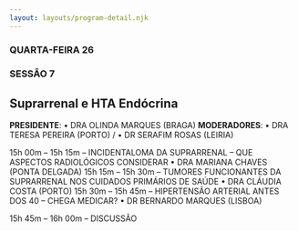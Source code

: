 ```yaml
---
layout: layouts/program-detail.njk
---
```

### QUARTA-FEIRA 26  
### SESSÃO 7
## Suprarrenal e HTA Endócrina

**PRESIDENTE**: • DRA OLINDA MARQUES (BRAGA)
**MODERADORES**: • DRA TERESA PEREIRA (PORTO) /
• DR SERAFIM ROSAS (LEIRIA)

15h 00m – 15h 15m – INCIDENTALOMA DA SUPRARRENAL – QUE ASPECTOS RADIOLÓGICOS CONSIDERAR 
• DRA MARIANA CHAVES (PONTA DELGADA)
15h 15m – 15h 30m – TUMORES FUNCIONANTES DA SUPRARRENAL NOS CUIDADOS PRIMÁRIOS DE SAÚDE 
• DRA CLÁUDIA COSTA (PORTO)
15h 30m – 15h 45m – HIPERTENSÃO ARTERIAL ANTES DOS 40 – CHEGA MEDICAR? 
• DR BERNARDO MARQUES (LISBOA)

15h 45m – 16h 00m – DISCUSSÃO
